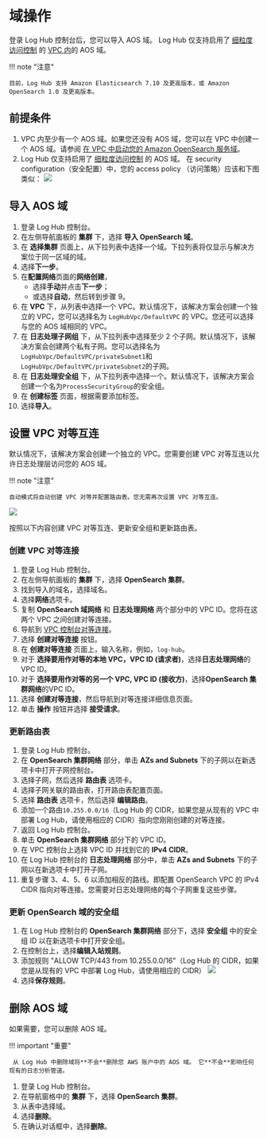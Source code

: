 # 域操作

登录 Log Hub 控制台后，您可以导入 AOS 域。 Log Hub 仅支持启用了 [细粒度访问控制](https://docs.aws.amazon.com/opensearch-service/latest/developerguide/fgac.html) 的 [ VPC 内][vpc]的 AOS 域。

!!! note "注意"

    目前，Log Hub 支持 Amazon Elasticsearch 7.10 及更高版本，或 Amazon OpenSearch 1.0 及更高版本。

## 前提条件

1. VPC 内至少有一个 AOS 域。如果您还没有 AOS 域，您可以在 VPC 中创建一个 AOS 域。请参阅 [在 VPC 中启动您的 Amazon OpenSearch 服务域][vpc]。
2. Log Hub 仅支持启用了 [细粒度访问控制](https://docs.aws.amazon.com/opensearch-service/latest/developerguide/fgac.html) 的 AOS 域。
在 security configuration（安全配置）中，您的 access policy （访问策略）应该和下图类似：
    ![](../../images/domain/policy.png)

## 导入 AOS 域

1. 登录 Log Hub 控制台。
2. 在左侧导航面板的 **集群** 下，选择 **导入 OpenSearch 域**。
3. 在 **选择集群** 页面上，从下拉列表中选择一个域。下拉列表将仅显示与解决方案位于同一区域的域。
4. 选择**下一步**。
5. 在**配置网络**页面的**网络创建**，
   * 选择**手动**并点击**下一步**；
   * 或选择**自动**，然后转到步骤 9。
6. 在 **VPC** 下，从列表中选择一个 VPC。默认情况下，该解决方案会创建一个独立的 VPC，您可以选择名为 `LogHubVpc/DefaultVPC` 的 VPC。您还可以选择与您的 AOS 域相同的 VPC。
7. 在 **日志处理子网组** 下，从下拉列表中选择至少 2 个子网。默认情况下，该解决方案会创建两个私有子网。您可以选择名为`LogHubVpc/DefaultVPC/privateSubnet1`和`LogHubVpc/DefaultVPC/privateSubnet2`的子网。
8. 在 **日志处理安全组** 下，从下拉列表中选择一个。默认情况下，该解决方案会创建一个名为`ProcessSecurityGroup`的安全组。
9. 在 **创建标签** 页面，根据需要添加标签。
10. 选择**导入**。

## 设置 VPC 对等互连

默认情况下，该解决方案会创建一个独立的 VPC。您需要创建 VPC 对等互连以允许日志处理层访问您的 AOS 域。

!!! note "注意"

    自动模式将自动创建 VPC 对等并配置路由表。您无需再次设置 VPC 对等互连。

![](../../images/domain/domain-vpc-peering.svg)

按照以下内容创建 VPC 对等互连、更新安全组和更新路由表。

### 创建 VPC 对等连接

1. 登录 Log Hub 控制台。
2. 在左侧导航面板的 **集群** 下，选择 **OpenSearch 集群**。
3. 找到导入的域名，选择域名。
4. 选择**网络**选项卡。
5. 复制 **OpenSearch 域网络** 和 **日志处理网络** 两个部分中的 VPC ID。您将在这两个 VPC 之间创建对等连接。
6. 导航到 [VPC 控制台对等连接](https://console.aws.amazon.com/vpc/home#PeeringConnections)。
7. 选择 **创建对等连接** 按钮。
8. 在 **创建对等连接** 页面上，输入名称，例如，`log-hub`。
9. 对于 **选择要用作对等的本地 VPC，VPC ID (请求者)**，选择**日志处理网络**的 VPC ID。
10. 对于 **选择要用作对等的另一个 VPC, VPC ID (接收方)**，选择**OpenSearch 集群网络**的VPC ID。
11. 选择 **创建对等连接**，然后导航到对等连接详细信息页面。
12. 单击 **操作** 按钮并选择 **接受请求**。

### 更新路由表

1. 登录 Log Hub 控制台。
2. 在 **OpenSearch 集群网络** 部分，单击 **AZs and Subnets** 下的子网以在新选项卡中打开子网控制台。
3. 选择子网，然后选择 **路由表** 选项卡。
4. 选择子网关联的路由表，打开路由表配置页面。
5. 选择 **路由表** 选项卡，然后选择 **编辑路由**。
6. 添加一个路由`10.255.0.0/16`（Log Hub 的 CIDR，如果您是从现有的 VPC 中部署 Log Hub，请使用相应的 CIDR）指向您刚刚创建的对等连接。
7. 返回 Log Hub 控制台。
8. 单击 **OpenSearch 集群网络** 部分下的 VPC ID。
9. 在 VPC 控制台上选择 VPC ID 并找到它的 **IPv4 CIDR**。
9. 在 Log Hub 控制台的 **日志处理网络** 部分中，单击 **AZs and Subnets** 下的子网以在新选项卡中打开子网。
10. 重复步骤 3、4、5、6 以添加相反的路线。即配置 OpenSearch VPC 的 IPv4 CIDR 指向对等连接。您需要对日志处理网络的每个子网重复这些步骤。

### 更新 OpenSearch 域的安全组

1. 在 Log Hub 控制台的 **OpenSearch 集群网络** 部分下，选择 **安全组** 中的安全组 ID 以在新选项卡中打开安全组。
2. 在控制台上，选择**编辑入站规则**。
3. 添加规则 "ALLOW TCP/443 from 10.255.0.0/16"（Log Hub 的 CIDR，如果您是从现有的 VPC 中部署 Log Hub，请使用相应的 CIDR）
   ![](../../images/domain/add-sg-rules.png)
4. 选择**保存规则**。

## 删除 AOS 域

如果需要，您可以删除 AOS 域。

!!! important "重要"

     从 Log Hub 中删除域将**不会**删除您 AWS 账户中的 AOS 域。 它**不会**影响任何现有的日志分析管道。

1. 登录 Log Hub 控制台。
2. 在导航窗格中的 **集群** 下，选择 **OpenSearch 集群**。
3. 从表中选择域。
4. 选择**删除**。
5. 在确认对话框中，选择**删除**。


[dg]: https://docs.aws.amazon.com/opensearch-service/latest/developerguide/createupdatedomains.html 
[vpc]:https://docs.aws.amazon.com/opensearch-service/latest/developerguide/vpc.html

